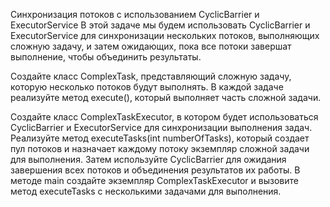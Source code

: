 Синхронизация потоков с использованием CyclicBarrier и ExecutorService
В этой задаче мы будем использовать CyclicBarrier и ExecutorService для синхронизации нескольких потоков, выполняющих сложную задачу, и затем ожидающих, пока все потоки завершат выполнение, чтобы объединить результаты.

Создайте класс ComplexTask, представляющий сложную задачу, которую несколько потоков будут выполнять. В каждой задаче реализуйте метод execute(), который выполняет часть сложной задачи.

Создайте класс ComplexTaskExecutor, в котором будет использоваться CyclicBarrier и ExecutorService для синхронизации выполнения задач. 
Реализуйте метод executeTasks(int numberOfTasks), который создает пул потоков и назначает каждому потоку экземпляр сложной задачи для выполнения. 
Затем используйте CyclicBarrier для ожидания завершения всех потоков и объединения результатов их работы. 
В методе main создайте экземпляр ComplexTaskExecutor и вызовите метод executeTasks с несколькими задачами для выполнения.
